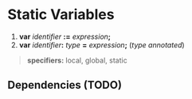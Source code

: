 # Static Variables

1. **var** _identifier_ **:=** _expression_**;**
2. **var** _identifier_**:** _type_ **=** _expression_**;** (_type annotated_)

> **specifiers:** local, global, static 
## Dependencies (TODO)